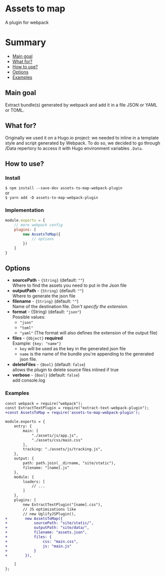 # Assets to map
A plugin for webpack

# Summary
- [Main goal](https://github.com/ekino/webpack-plugin-assets-to-map#main-goal)
- [What for?](https://github.com/ekino/webpack-plugin-assets-to-map#what-for)
- [How to use?](https://github.com/ekino/webpack-plugin-assets-to-map#how-to-use)
- [Options](https://github.com/ekino/webpack-plugin-assets-to-map#options)
- [Examples](https://github.com/ekino/webpack-plugin-assets-to-map#examples)


## Main goal
Extract bundle(s) generated by webpack and add it in a file JSON or YAML or TOML.

## What for?
Originally we used it on a Hugo.io project: we needed to inline in a template style and script generated by Webpack. 
To do so, we decided to go through /Data repertory to access it with Hugo environment variables `.Data`.

## How to use?

### Install
`$ npm install --save-dev assets-to-map-webpack-plugin`  
or  
`$ yarn add -D assets-to-map-webpack-plugin`


### Implementation
```javascript
module.exports = {
	// more webpack config
	plugins: [
		new AssetsToMap({
			// options
		})
	]
}
```

## Options
- **sourcePath** - `{String}` (default: `""`)  
    Where to find the assets you need to put in the Json file
- **outputPath** - `{String}` (default: `""`)  
    Where to generate the json file
- **filename** - `{String}` (default: `""`)  
    Name of the destination file. *Don't specify the extension*.
- **format** - {String} (default: `"json"`)  
    Possible values:
    - `"json"`
    - `"toml"`
    - `"yaml"`
    (The format will also defines the extension of the output file)
- **files** - `{Object}` **required**  
    Example: `{key: "name"}`
    - `key` will be used as the key in the generated json file
    - `name` is the name of the bundle you're appending to the generated json file.
- **deleteFiles** - `{Bool}` (default: `false`)  
    allows the plugin to delete source files inlined if true
- **verbose** - `{Bool}` (default: `false`)  
    add console.log
    
### Examples
```diff
const webpack = require("webpack");
const ExtractTextPlugin = require("extract-text-webpack-plugin");
+const AssetsToMap = require('assets-to-map-webpack-plugin');

module.exports = {
    entry: {
        main: [
            "./assets/js/app.js",
            "./assets/css/main.css"
        ],
        tracking: "./assets/js/tracking.js",
    },
    output: {
        path: path.join(__dirname, "site/static"),
        filename: "[name].js"
    },
    module: {
        loaders: [
            // ...
        ]
    },
    plugins: [
        new ExtractTextPlugin("[name].css"),
        // JS optimizations like
        // new UglifyJSPlugin(),
+        new AssetsToMap({
+            sourcePath: "site/static/",
+            outputPath: "site/data/",
+            filename: "assets.json",
+            files: {
+                css: "main.css",
+                js: "main.js"
+            }
+        }),

    ]
};
```

